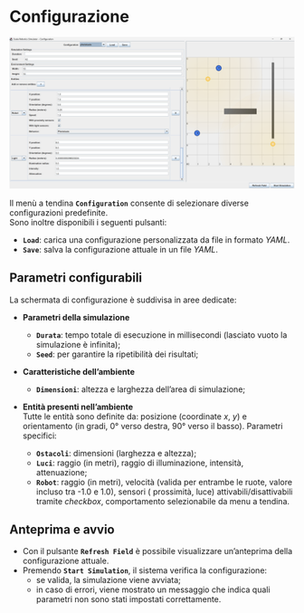 # Configurazione

![Configurazione](../../static/img/08-user-guide/gui-configuration.png)

Il menù a tendina **`Configuration`** consente di selezionare diverse configurazioni predefinite.  
Sono inoltre disponibili i seguenti pulsanti:

- **`Load`**: carica una configurazione personalizzata da file in formato _YAML_.
- **`Save`**: salva la configurazione attuale in un file _YAML_.

## Parametri configurabili

La schermata di configurazione è suddivisa in aree dedicate:

- **Parametri della simulazione**

  - **`Durata`**: tempo totale di esecuzione in millisecondi (lasciato vuoto la simulazione è infinita);
  - **`Seed`**: per garantire la ripetibilità dei risultati;

- **Caratteristiche dell’ambiente**

  - **`Dimensioni`**: altezza e larghezza dell’area di simulazione;

- **Entità presenti nell’ambiente**  
  Tutte le entità sono definite da: posizione (coordinate _x_, _y_) e orientamento (in gradi, 0° verso destra,
  90° verso il basso).
  Parametri specifici:
  - **`Ostacoli`**: dimensioni (larghezza e altezza);
  - **`Luci`**: raggio (in metri), raggio di illuminazione, intensità, attenuazione;
  - **`Robot`**: raggio (in metri), velocità (valida per entrambe le ruote, valore incluso tra -1.0 e 1.0), sensori (
    prossimità, luce) attivabili/disattivabili tramite _checkbox_, comportamento selezionabile da menu
    a tendina.

## Anteprima e avvio

- Con il pulsante **`Refresh Field`** è possibile visualizzare un’anteprima della configurazione attuale.
- Premendo **`Start Simulation`**, il sistema verifica la configurazione:
  - se valida, la simulazione viene avviata;
  - in caso di errori, viene mostrato un messaggio che indica quali parametri non sono stati impostati correttamente.
